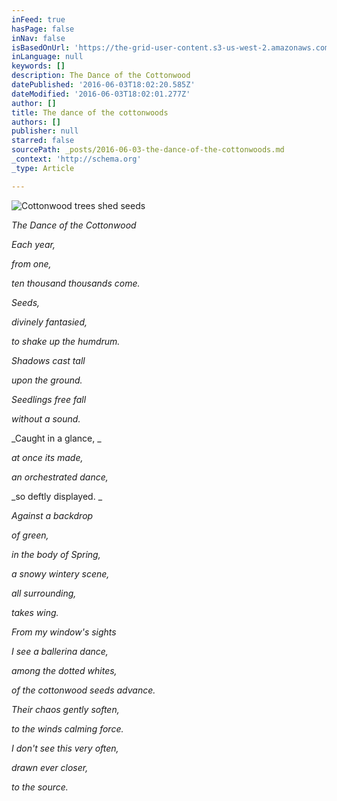 ```yaml
---
inFeed: true
hasPage: false
inNav: false
isBasedOnUrl: 'https://the-grid-user-content.s3-us-west-2.amazonaws.com/5f631100-787b-4442-af8e-f9017ee9f42e.jpg'
inLanguage: null
keywords: []
description: The Dance of the Cottonwood
datePublished: '2016-06-03T18:02:20.585Z'
dateModified: '2016-06-03T18:02:01.277Z'
author: []
title: The dance of the cottonwoods
authors: []
publisher: null
starred: false
sourcePath: _posts/2016-06-03-the-dance-of-the-cottonwoods.md
_context: 'http://schema.org'
_type: Article

---
```

![Cottonwood trees shed seeds](https://the-grid-user-content.s3-us-west-2.amazonaws.com/5f631100-787b-4442-af8e-f9017ee9f42e.jpg)

_The Dance of the Cottonwood_

_Each year,_

_from one,_

_ten thousand thousands come._

_Seeds,_

_divinely fantasied,_

_to shake up the humdrum._

_Shadows cast tall_

_upon the ground._

_Seedlings free fall_

_without a sound._

_Caught in a glance, _

_at once its made,_

_an orchestrated dance,_

_so deftly displayed. _

_Against a backdrop_

_of green,_

_in the body of Spring,_

_a snowy wintery scene,_

_all surrounding,_

_takes wing._

_From my window's sights_

_I see a ballerina dance,_

_among the dotted whites,_

_of the cottonwood seeds advance._

_Their chaos gently soften,_

_to the winds calming force._

_I don't see this very often,_

_drawn ever closer,_

_to the source._